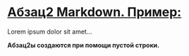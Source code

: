 # [Абзац2 Markdown. Пример:](new_doc.md)

Lorem ipsum dolor sit amet... 

**Абзац2ы создаются при помощи пустой строки.**


